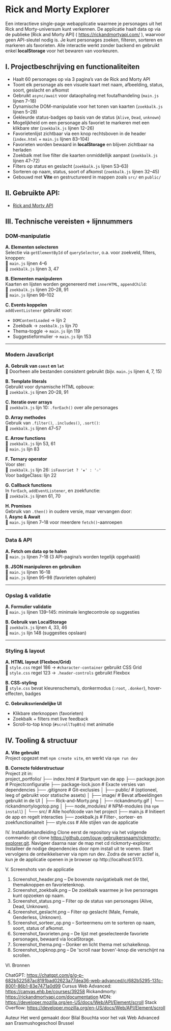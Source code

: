# Rick and Morty Explorer

Een interactieve single-page webapplicatie waarmee je personages uit het Rick and Morty-universum kunt verkennen. De applicatie haalt data op via de publieke [Rick and Morty API] ( https://rickandmortyapi.com/ ), waarvoor geen API-sleutel nodig is. Je kunt personages zoeken, filteren, sorteren en markeren als favorieten. Alle interactie werkt zonder backend en gebruikt enkel **localStorage** voor het bewaren van voorkeuren.


## I. Projectbeschrijving en functionaliteiten

- Haalt 60 personages op via 3 pagina’s van de Rick and Morty API
- Toont elk personage als een visuele kaart met naam, afbeelding, status, soort, geslacht en afkomst
- Gebruikt `async/await` voor dataophaling met foutafhandeling (`main.js` lijnen 7–18)
- Dynamische DOM-manipulatie voor het tonen van kaarten (`zoekbalk.js` lijnen 5–28)
- Gekleurde status-badges op basis van de status (`Alive`, `Dead`, `unknown`)
- Mogelijkheid om een personage als favoriet te markeren met een klikbare ster (`zoekbalk.js` lijnen 12–26)
- Favorietenlijst zichtbaar via een knop rechtsboven in de header (`index.html` + `main.js` lijnen 83–104)
- Favorieten worden bewaard in **localStorage** en blijven zichtbaar na herladen
- Zoekbalk met live filter die kaarten onmiddellijk aanpast (`zoekbalk.js` lijnen 47–72)
- Filters op status en geslacht (`zoekbalk.js` lijnen 53–63)
- Sorteren op naam, status, soort of afkomst (`zoekbalk.js` lijnen 32–45)
- Gebouwd met **Vite** en gestructureerd in mappen zoals `src/` en `public/`

## II. Gebruikte API:

- [Rick and Morty API]( https://rickandmortyapi.com/ )


## III. Technische vereisten + lijnnummers

### DOM-manipulatie

**A. Elementen selecteren**  
Selectie via `getElementById` of `querySelector`, o.a. voor zoekveld, filters, knoppen:  
📄 `main.js` lijnen 4–6  
📄 `zoekbalk.js` lijnen 3, 47

**B. Elementen manipuleren**  
Kaarten en lijsten worden gegenereerd met `innerHTML`, `appendChild`:  
📄 `zoekbalk.js` lijnen 20–28, 91  
📄 `main.js` lijnen 98–102

**C. Events koppelen**  
`addEventListener` gebruikt voor:
- `DOMContentLoaded` → lijn 2
- Zoekbalk → `zoekbalk.js` lijn 70
- Thema-toggle → `main.js` lijn 119
- Suggestieformulier → `main.js` lijn 153

---

### Modern JavaScript

**A. Gebruik van `const` en `let`**  
📄 Doorheen alle bestanden consistent gebruikt (bijv. `main.js` lijnen 4, 7, 15)

**B. Template literals**  
Gebruikt voor dynamische HTML opbouw:  
📄 `zoekbalk.js` lijnen 20–28, 91

**C. Iteratie over arrays**  
📄 `zoekbalk.js` lijn 10: `.forEach()` over alle personages

**D. Array methodes**  
Gebruik van `.filter()`, `.includes()`, `.sort()`:  
📄 `zoekbalk.js` lijnen 47–57

**E. Arrow functions**  
📄 `zoekbalk.js` lijn 53, 61  
📄 `main.js` lijn 83

**F. Ternary operator**  
Voor ster:  
📄 `zoekbalk.js` lijn 26: `isFavoriet ? '★' : '☆'`  
Voor badgeClass: lijn 22

**G. Callback functions**  
In `forEach`, `addEventListener`, en zoekfunctie:  
📄 `zoekbalk.js` lijnen 61, 70

**H. Promises**  
Gebruik van `.then()` in oudere versie, maar vervangen door:  
**I. Async & Await**  
📄 `main.js` lijnen 7–18 voor meerdere `fetch()`-aanroepen

---

### Data & API

**A. Fetch om data op te halen**  
📄 `main.js` lijnen 7–18 (3 API-pagina’s worden tegelijk opgehaald)

**B. JSON manipuleren en gebruiken**  
📄 `main.js` lijnen 16–18  
📄 `main.js` lijnen 95–98 (favorieten ophalen)

---

### Opslag & validatie

**A. Formulier validatie**  
📄 `main.js` lijnen 139–145: minimale lengtecontrole op suggesties

**B. Gebruik van LocalStorage**  
📄 `zoekbalk.js` lijnen 4, 33, 46  
📄 `main.js` lijn 148 (suggesties opslaan)

---

### Styling & layout

**A. HTML layout (Flexbox/Grid)**  
📄 `style.css` regel 186 → `#character-container` gebruikt CSS Grid  
📄 `style.css` regel 123 → `.header-controls` gebruikt Flexbox

**B. CSS-styling**  
📄 `style.css` bevat kleurenschema’s, donkermodus (`:root`, `.donker`), hover-effecten, badges

**C. Gebruiksvriendelijke UI**  
- Klikbare sterknoppen (favorieten)  
- Zoekbalk + filters met live feedback  
- Scroll-to-top knop (`#scrollTopBtn`) met animatie




## IV. Tooling & structuur

**A. Vite gebruikt**  
Project opgezet met `npm create vite`, en werkt via `npm run dev`

**B. Correcte folderstructuur**  
Project zit in:  
project_portfolio/
├── index.html              # Startpunt van de app
├── package.json            # Projectconfiguratie
├── package-lock.json       # Exacte versies van dependencies
├── .gitignore              # Git-exclusies
│
├── public/                 # (optioneel, leeg of gebruikt voor statische assets)
│
├── image/                  # Bevat afbeeldingen gebruikt in de UI
│   ├── Rick-and-Morty.png
│   ├── rickandmorty.gif
│   └── rickandmortylogotop.png
│
├── node_modules/           # NPM-modules (na `npm install`)
│
└── src/                    # Alle hoofdcode van het project
    ├── main.js             # Initieert de app en regelt interacties
    ├── zoekbalk.js         # Filter-, sorteer- en zoekfunctionaliteit
    ├── style.css           # Alle stijlen van de applicatie


IV. Installatiehandleiding
Clone eerst de repository via het volgende commando: git clone https://github.com/jouw-gebruikersnaam/rickmorty-explorer.git. Navigeer daarna naar de map met cd rickmorty-explorer. Installeer de nodige dependencies door npm install uit te voeren. Start vervolgens de ontwikkelserver via npm run dev. Zodra de server actief is, kun je de applicatie openen in je browser op http://localhost:5173.


V. Screenshots van de applicatie

1) Screenshot_header.png – De bovenste navigatiebalk met de titel, themaknoppen en favorietenknop.
2) Screenshot_zoekbalk.png – De zoekbalk waarmee je live personages kunt opzoeken op naam.
3) Screenshot_status.png – Filter op de status van personages (Alive, Dead, Unknown).
4) Screenshot_geslacht.png – Filter op geslacht (Male, Female, Genderless, Unknown).
5) Screenshot_sorteer_op.png – Sorteermenu om te sorteren op naam, soort, status of afkomst.
6) Screenshot_favorieten.png – De lijst met geselecteerde favoriete personages, bewaard via localStorage.
7) Screenshot_thema.png – Donker en licht thema met schakelknop.
8) Screenshot_topknop.png – De 'scroll naar boven'-knop die verschijnt na scrollen.

VI. Bronnen 

ChatGPT: https://chatgpt.com/g/g-p-682b522587ac8191bad02623a77dea36-web-advanced/c/682b5295-131c-8001-86b1-83e7471a0d99 
Cursus Web Advanced: https://canvas.ehb.be/courses/39258
Rickandmorty: https://rickandmortyapi.com/documentation
MDN: https://developer.mozilla.org/en-US/docs/Web/API/Element/scroll 
Stack Overflow: https://developer.mozilla.org/en-US/docs/Web/API/Element/scroll


Auteur
Het werd gemaakt door Bilal Bouchta voor het vak Web Advanced aan Erasmushogeschool Brussel


